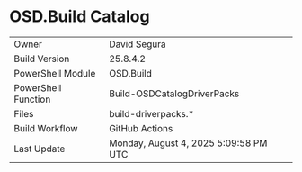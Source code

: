 ﻿# OSD.Build Catalog

| | |
|-|-|
| Owner | David Segura |
| Build Version | 25.8.4.2 |
| PowerShell Module | OSD.Build |
| PowerShell Function | Build-OSDCatalogDriverPacks |
| Files | build-driverpacks.* |
| Build Workflow | GitHub Actions |
| Last Update | Monday, August 4, 2025 5:09:58 PM UTC |
